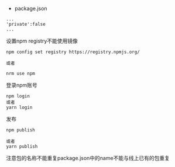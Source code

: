 - package.json
```
...
'private':false
...
```

设置npm registry不能使用镜像
```
npm config set registry https://registry.npmjs.org/

或者

nrm use npm
```
登录npm账号
```
npm login
或者
yarn login
```

发布
```
npm publish

或者
yarn publish

```

注意包的名称不能重复package.json中的name不能与线上已有的包重复